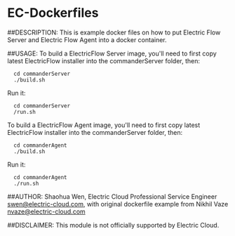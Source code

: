 # EC-Dockerfiles
##DESCRIPTION:
This is example docker files on how to put Electric Flow Server and Electric Flow Agent into a docker container.

##USAGE:
To build a ElectricFlow Server image, you'll need to first copy latest ElectricFlow installer into the commanderServer folder, then:
```
  cd commanderServer
  ./build.sh
```
Run it:
```
  cd commanderServer
  /run.sh
```

To build a ElectricFlow Agent image, you'll need to first copy latest ElectricFlow installer into the commanderServer folder, then:
```
  cd commanderAgent
  ./build.sh
```
Run it:
```
  cd commanderAgent
  ./run.sh
```

##AUTHOR:
Shaohua Wen, Electric Cloud Professional Service Engineer swen@electric-cloud.com, with original dockerfile example from Nikhil Vaze <nvaze@electric-cloud.com>


##DISCLAIMER:
This module is not officially supported by Electric Cloud.
